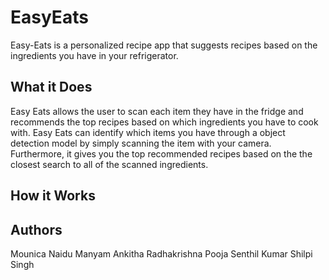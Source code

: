 # EasyEats
Easy-Eats is a personalized recipe app that suggests recipes based on the ingredients you have in your refrigerator. 

## What it Does
Easy Eats allows the user to scan each item they have in the fridge and recommends the top recipes based on which ingredients you have to cook with. Easy Eats can identify which items you have through a object detection model by simply scanning the item with your camera. Furthermore, it gives you the top recommended recipes based on the the closest search to all of the scanned ingredients.

## How it Works



## Authors
Mounica Naidu Manyam
Ankitha Radhakrishna
Pooja Senthil Kumar
Shilpi Singh
 



